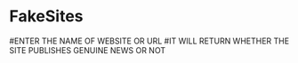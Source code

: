 # FakeSites
#ENTER THE NAME OF WEBSITE OR URL 
#IT WILL RETURN WHETHER THE SITE PUBLISHES GENUINE NEWS OR NOT
